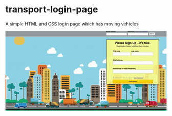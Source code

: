 # transport-login-page

A simple HTML and CSS login page which has moving vehicles

![alt text](https://github.com/ShalineeSingh/transport-login-page/blob/master/images/screen.gif "Sample Gif")
